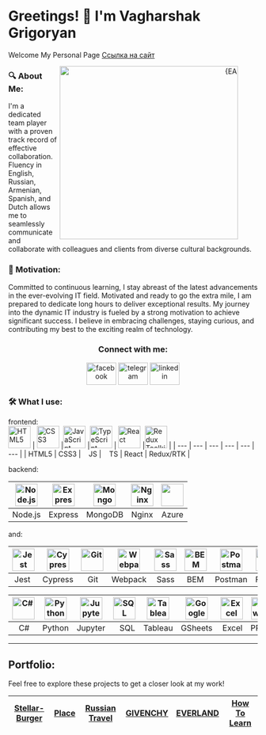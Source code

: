# Greetings! 👋 I'm Vagharshak Grigoryan

Welcome My Personal Page
<a href="https://vlgrigoryan.github.io/personal-page/" target="blank">Ссылка на сайт</a>

 <figure align="right" >

<img align="right" src="/my.svg" alt="{EA" height="350" width="360" />

 </figure>

### 🔍 About Me:

I'm a dedicated team player with a proven track record of effective collaboration. Fluency in English, Russian, Armenian, Spanish, and Dutch allows me to seamlessly communicate and collaborate with colleagues and clients from diverse cultural backgrounds.

### 🚀 Motivation:

Committed to continuous learning, I stay abreast of the latest advancements in the ever-evolving IT field. Motivated and ready to go the extra mile, I am prepared to dedicate long hours to deliver exceptional results.
My journey into the dynamic IT industry is fueled by a strong motivation to achieve significant success. I believe in embracing challenges, staying curious, and contributing my best to the exciting realm of technology.

<h3 align="center">Connect with me:</h3>
<p align="center">
  <a href="https://www.facebook.com/vagarshak.grigoryan/" target="blank"><img align="center" src="https://simpleicons.org/icons/facebook.svg" alt="facebook" height="45" width="60" /></a>
<a href="https://t.me/vgrigoryanl" target="blank"><img align="center" src="https://www.svgrepo.com/show/354443/telegram.svg" alt="telegram" height="45" width="60" /></a>  <a href="https://www.linkedin.com/in/vgrigoryan/" target="blank"><img align="center" src="https://cdn.jsdelivr.net/gh/devicons/devicon/icons/linkedin/linkedin-original.svg" alt="linkedin" height="45" width="60" /></a>
</p>

### 🛠️ What I use:

frontend:  
<a href="https://html.spec.whatwg.org/multipage/" target="_blank" rel="noreferrer"><img width="45" height="45" alt="HTML5" src="https://cdn.jsdelivr.net/gh/devicons/devicon/icons/html5/html5-plain.svg" /></a> | <a href="https://www.w3schools.com/css/" target="_blank" rel="noreferrer"><img width="45" height="45" alt="CSS3" src="https://cdn.jsdelivr.net/gh/devicons/devicon/icons/css3/css3-plain.svg" /></a> |<a href="https://developer.mozilla.org/en-US/docs/Web/JavaScript" target="_blank" rel="noreferrer"><img width="45" height="45" alt="JavaScript" src="https://cdn.jsdelivr.net/gh/devicons/devicon/icons/javascript/javascript-plain.svg" /></a> |<a href="https://www.typescriptlang.org/" target="_blank" rel="noreferrer"><img width="45" height="45" alt="TypeScript" src="https://cdn.jsdelivr.net/gh/devicons/devicon/icons/typescript/typescript-plain.svg" /></a> | <a href="https://react.dev/" target="_blank" rel="noreferrer"><img width="45" height="45" alt="React" src="https://cdn.jsdelivr.net/gh/devicons/devicon/icons/react/react-original.svg" /></a> |<a href="https://redux-toolkit.js.org/" target="_blank" rel="noreferrer"><img width="45" height="45" alt="Redux Toolkit" src="https://cdn.jsdelivr.net/gh/devicons/devicon/icons/redux/redux-original.svg" /></a> |
| --- | --- | --- | --- | --- | --- |
| HTML5 | CSS3 | &nbsp;&nbsp;&nbsp;JS | &nbsp;&nbsp;&nbsp;TS | React | Redux/RTK |

backend:

| <a href="https://nodejs.org/en" target="_blank" rel="noreferrer"><img width="45" height="45" alt="Node.js" src="https://cdn.jsdelivr.net/gh/devicons/devicon/icons/nodejs/nodejs-plain.svg" /></a> | <a href="https://expressjs.com/" target="_blank" rel="noreferrer"><img width="45" height="45" alt="Express" src="https://cdn.jsdelivr.net/gh/devicons/devicon/icons/express/express-original.svg" /></a> | <a href="https://www.mongodb.com/" target="_blank" rel="noreferrer"><img width="45" height="45" alt="MongoDB" src="https://cdn.jsdelivr.net/gh/devicons/devicon/icons/mongodb/mongodb-plain.svg" /></a> | <a href="https://nginx.org/" target="_blank" rel="noreferrer"><img width="45" height="45" alt="Nginx" src="https://cdn.jsdelivr.net/gh/devicons/devicon/icons/nginx/nginx-original.svg" /></a> | <a href="https://azure.com/" target="_blank" rel="noreferrer"><img width="45" height="45" aalt="Azure" src="https://cdn.jsdelivr.net/gh/devicons/devicon/icons/azure/azure-original.svg" /></a> |
| -------------------------------------------------------------------------------------------------------------------------------------------------------------------------------------------------- | -------------------------------------------------------------------------------------------------------------------------------------------------------------------------------------------------------- | ------------------------------------------------------------------------------------------------------------------------------------------------------------------------------------------------------- | ---------------------------------------------------------------------------------------------------------------------------------------------------------------------------------------------- | ----------------------------------------------------------------------------------------------------------------------------------------------------------------------------------------------- |
| Node.js                                                                                                                                                                                            | Express                                                                                                                                                                                                  | MongoDB                                                                                                                                                                                                 | Nginx                                                                                                                                                                                          | Azure                                                                                                                                                                                           |

and:

| <a href="https://jestjs.io//" target="_blank" rel="noreferrer"><img width="45" height="45" alt="Jest" src="https://cdn.jsdelivr.net/gh/devicons/devicon/icons/jest/jest-plain.svg" /></a> | <a href="https://www.cypress.io" target="_blank" rel="noreferrer"><img width="45" height="45" alt="Cypress" src="https://asset.brandfetch.io/idIq_kF0rb/idv3zwmSiY.jpeg?updated=1667565306852" /></a> | <a href="https://git-scm.com/" target="_blank" rel="noreferrer"><img width="45" height="45" alt="Git" src="https://cdn.jsdelivr.net/gh/devicons/devicon/icons/git/git-plain.svg" /></a> | <a href="https://webpack.js.org/" target="_blank" rel="noreferrer"><img width="45" height="45" alt="Webpack" src="https://cdn.jsdelivr.net/gh/devicons/devicon/icons/webpack/webpack-original.svg" /></a> | <a href="https://sass-lang.com/" target="_blank" rel="noreferrer"><img width="45" height="45" alt="Sass" src="https://cdn.jsdelivr.net/gh/devicons/devicon/icons/sass/sass-original.svg" /></a> | <a href="https://en.bem.info/" target="_blank" rel="noreferrer"><img width="45" height="45" alt="BEM" src="https://simpleicons.org/icons/bem.svg" /></a> | <a href="https://www.postman.com/" target="_blank" rel="noreferrer"><img width="45" height="45" alt="Postman" src="https://simpleicons.org/icons/postman.svg" /></a> | <a href="https://www.figma.com/" target="_blank" rel="noreferrer"><img width="45" height="45" alt="Figma" src="https://cdn.jsdelivr.net/gh/devicons/devicon/icons/figma/figma-original.svg" /></a> |
| ----------------------------------------------------------------------------------------------------------------------------------------------------------------------------------------- | ----------------------------------------------------------------------------------------------------------------------------------------------------------------------------------------------------- | --------------------------------------------------------------------------------------------------------------------------------------------------------------------------------------- | --------------------------------------------------------------------------------------------------------------------------------------------------------------------------------------------------------- | ----------------------------------------------------------------------------------------------------------------------------------------------------------------------------------------------- | -------------------------------------------------------------------------------------------------------------------------------------------------------- | -------------------------------------------------------------------------------------------------------------------------------------------------------------------- | -------------------------------------------------------------------------------------------------------------------------------------------------------------------------------------------------- |
| &nbsp;Jest                                                                                                                                                                                | Cypress                                                                                                                                                                                               | &nbsp;&nbsp;&nbsp;Git                                                                                                                                                                   | Webpack                                                                                                                                                                                                   | &nbsp;Sass                                                                                                                                                                                      | &nbsp;BEM                                                                                                                                                | Postman                                                                                                                                                              | Figma                                                                                                                                                                                              |

| <a href="https://jestjs.io//" target="_blank" rel="noreferrer"><img width="45" height="45" alt="C#" src="https://cdn.jsdelivr.net/gh/devicons/devicon/icons/csharp/csharp-plain.svg" /></a> | <a href="https://jestjs.io//" target="_blank" rel="noreferrer"><img width="45" height="45" alt="Python" src="https://cdn.jsdelivr.net/gh/devicons/devicon/icons/python/python-plain.svg" /></a> | <a href="https://jestjs.io//" target="_blank" rel="noreferrer"><img width="45" height="45" alt="Jupyter" src="https://cdn.jsdelivr.net/gh/devicons/devicon/icons/jupyter/jupyter-original.svg" /></a> | <a href="https://jestjs.io//" target="_blank" rel="noreferrer"><img width="45" height="45" alt="SQL" src="https://cdn.jsdelivr.net/gh/devicons/devicon/icons/mysql/mysql-original.svg" /></a> | <a href="https://jestjs.io//" target="_blank" rel="noreferrer"><img width="45" height="45" alt="Tableau" src="https://simpleicons.org/icons/tableau.svg" /></a> | <a href="https://jestjs.io//" target="_blank" rel="noreferrer"><img width="45" height="45" alt="Google Sheets" src="https://simpleicons.org/icons/googlesheets.svg" /></a> | <a href="https://jestjs.io//" target="_blank" rel="noreferrer"><img width="45" height="45" alt="Excel" src="https://simpleicons.org/icons/microsoftexcel.svg" /></a> | <a href="https://jestjs.io//" target="_blank" rel="noreferrer"><img width="45" height="45" alt="PowerPoint" src="https://simpleicons.org/icons/microsoftpowerpoint.svg" /></a> |
| ------------------------------------------------------------------------------------------------------------------------------------------------------------------------------------------- | ----------------------------------------------------------------------------------------------------------------------------------------------------------------------------------------------- | ----------------------------------------------------------------------------------------------------------------------------------------------------------------------------------------------------- | --------------------------------------------------------------------------------------------------------------------------------------------------------------------------------------------- | --------------------------------------------------------------------------------------------------------------------------------------------------------------- | -------------------------------------------------------------------------------------------------------------------------------------------------------------------------- | -------------------------------------------------------------------------------------------------------------------------------------------------------------------- | ------------------------------------------------------------------------------------------------------------------------------------------------------------------------------ |
| &nbsp;&nbsp;&nbsp;C#                                                                                                                                                                        | Python                                                                                                                                                                                          | Jupyter                                                                                                                                                                                               | &nbsp;&nbsp;&nbsp;SQL                                                                                                                                                                         | Tableau                                                                                                                                                         | GSheets                                                                                                                                                                    | &nbsp;Excel                                                                                                                                                          | PPoint                                                                                                                                                                         |

---

## Portfolio:

Feel free to explore these projects to get a closer look at my work!

| [Stellar-Burger](https://vlgrigoryan.github.io/personal-page) | [Place](https://vlgrigoryan.github.io/mesto-project) | [Russian Travel](https://vlgrigoryan.github.io/russian-travel) | [GIVENCHY](https://vlgrigoryan.github.io/GIVENCHY-2021) | [EVERLAND](https://dashalalala24.github.io/everland) | [How To Learn](https://github.com/VLGrigoryan/how-to-learn-plus) |
| ------------------------------------------------------------- | ---------------------------------------------------- | -------------------------------------------------------------- | ------------------------------------------------------- | ---------------------------------------------------- | ---------------------------------------------------------------- |

